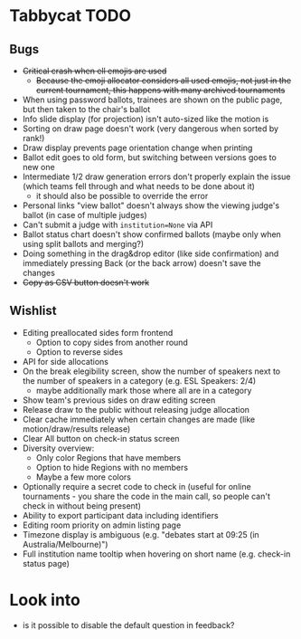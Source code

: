 # Tabbycat TODO

## Bugs

- ~~Critical crash when ell emojis are used~~
	+ ~~Because the emoji allocator considers all used emojis, not just in the current tournament, this happens with many archived tournaments~~
- When using password ballots, trainees are shown on the public page, but then taken to the chair's ballot
- Info slide display (for projection) isn't auto-sized like the motion is
- Sorting on draw page doesn't work (very dangerous when sorted by rank!)
- Draw display prevents page orientation change when printing
- Ballot edit goes to old form, but switching between versions goes to new one
- Intermediate 1/2 draw generation errors don't properly explain the issue (which teams fell through and what needs to be done about it)
	+ it should also be possible to override the error
- Personal links "view ballot" doesn't always show the viewing judge's ballot (in case of multiple judges)
- Can't submit a judge with `institution=None` via API
- Ballot status chart doesn't show confirmed ballots (maybe only when using split ballots and merging?)
- Doing something in the drag&drop editor (like side confirmation) and immediately pressing Back (or the back arrow) doesn't save the changes
- ~~Copy as CSV button doesn't work~~

## Wishlist

- Editing preallocated sides form frontend
	+ Option to copy sides from another round
	+ Option to reverse sides
- API for side allocations
- On the break elegibility screen, show the number of speakers next to the number of speakers in a category (e.g. ESL Speakers: 2/4)
	+ maybe additionally mark those where all are in a category 
- Show team's previous sides on draw editing screen
- Release draw to the public without releasing judge allocation
- Clear cache immediately when certain changes are made (like motion/draw/results release)
- Clear All button on check-in status screen
- Diversity overview:
	+ Only color Regions that have members
	+ Option to hide Regions with no members
	+ Maybe a few more colors
- Optionally require a secret code to check in (useful for online tournaments - you share the code in the main call, so people can't check in without being present)
- Ability to export participant data including identifiers
- Editing room priority on admin listing page
- Timezone display is ambiguous (e.g. "debates start at 09:25 (in Australia/Melbourne)")
- Full institution name tooltip when hovering on short name (e.g. check-in status page)

# Look into
 - is it possible to disable the default question in feedback? 
